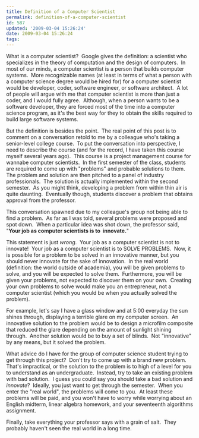```yaml
---
title: Definition of a Computer Scientist
permalink: definition-of-a-computer-scientist
id: 587
updated: '2009-03-04 15:26:24'
date: 2009-03-04 15:26:24
tags:
---
```


What is a computer scientist?  Google gives the definition: a scientist who specializes in the theory of computation and the design of computers.  In most of our minds, a computer scientist is a person that builds computer systems.  More recognizable names (at least in terms of what a person with a computer science degree would be hired for) for a computer scientist would be developer, coder, software engineer, or software architect.  A lot of people will argue with me that computer scientist is more than just a coder, and I would fully agree.  Although, when a person wants to be a software developer, they are forced most of the time into a computer science program, as it's the best way for they to obtain the skills required to build large software systems.

But the definition is besides the point.  The real point of this post is to comment on a conversation retold to me by a colleague who's taking a senior-level college course.  To put the conversation into perspective, I need to describe the course (and for the record, I have taken this course myself several years ago).  This course is a project management course for wannabe computer scientists.  In the first semester of the class, students are required to come up with "problems" and probable solutions to them.  The problem and solution are then pitched to a panel of industry professionals.  The solution is actually implemented within the second semester.  As you might think, developing a problem from within thin air is quite daunting.  Eventually though, students discover a problem that obtains approval from the professor.

This conversation spawned due to my colleague's group not being able to find a problem.  As far as I was told, several problems were proposed and spot down.  When a particular idea was shot down, the professor said, "<strong>Your job as computer scientists is to  innovate.</strong>"

This statement is just *wrong*.  Your job as a computer scientist is not to innovate!  Your job as a computer scientist is to SOLVE PROBLEMS.  Now, it is possible for a problem to be solved in an innovative manner, but you should never innovate for the sake of innovation.  In the real world (definition: the world outside of academia), you will be given problems to solve, and you will be expected to solve them.  Furthermore, you will be given your problems, not expected to discover them on your own.  Creating your own problems to solve would make you an entrepreneur, not a computer scientist (which you would be when you actually solved the problem).

For example, let's say I have a glass window and at 5:00 everyday the sun shines through, displaying a terrible glare on my computer screen.  An innovative solution to the problem would be to design a microfilm composite that reduced the glare depending on the amount of sunlight shining through.  Another solution would be to buy a set of blinds.  Not "innovative" by any means, but it solved the problem.

What advice do I have for the group of computer science student trying to get through this project?  Don't try to come up with a brand new problem.  That's impractical, or the solution to the problem is to high of a level for you to understand as an undergraduate.  Instead, try to take an existing problem with bad solution.  I guess you could say you should take a bad solution and *innovate*?  Ideally, you just want to get through the semester.  When you enter the "real world", the problems will come to you.  At least these problems will be paid, and you won't have to worry while worrying about an English midterm, linear algebra homework, and your seventeenth algorithms assignment.

Finally, take everything your professor says with a grain of salt.  They probably haven't seen the real world in a long time.